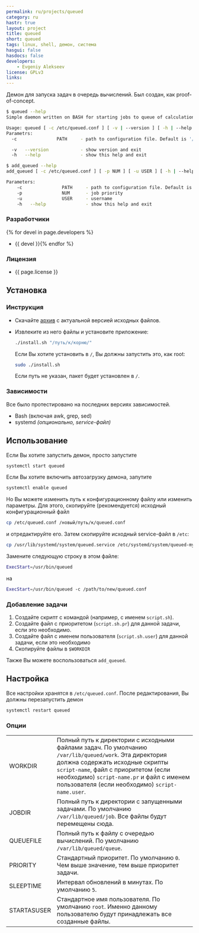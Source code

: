 ```yaml
---
permalink: ru/projects/queued
category: ru
hastr: true
layout: project
title: queued
short: queued
tags: linux, shell, демон, система
hasgui: false
hasdocs: false
developers:
    - Evgeniy Alekseev
license: GPLv3
links:
---
```

<!-- info block -->

Демон для запуска задач в очередь вычислений. Был создан, как proof-of-concept.

<!--more-->

```bash
$ queued --help
Simple daemon written on BASH for starting jobs to queue of calculations

Usage: queued [ -c /etc/queued.conf ] [ -v | --version ] [ -h | --help ]
Parametrs:
  -c               PATH     - path to configuration file. Default is '/etc/queued.conf'

  -v   --version            - show version and exit
  -h   --help               - show this help and exit
```

```bash
$ add_queued --help
add_queued [ -c /etc/queued.conf ] [ -p NUM ] [ -u USER ] [ -h | --help ] /path/to/script

Parameters:
    -c               PATH     - path to configuration file. Default is '/etc/queued.conf'
    -p               NUM      - job priority
    -u               USER     - username
    -h   --help               - show this help and exit
```

### <a href="#devel" class="anchor" id="devel"><span class="octicon octicon-link"></span></a>Разработчики

{% for devel in page.developers %}
* {{ devel }}{% endfor %}

### <a href="#license" class="anchor" id="license"><span class="octicon octicon-link"></span></a>Лицензия

* {{ page.license }}

<!-- end of info block -->

<!-- install block -->
## <a href="#install" class="anchor" id="install"><span class="octicon octicon-link"></span></a>Установка

### <a href="#instruction" class="anchor" id="instruction"><span class="octicon octicon-link"></span></a>Инструкция

* Скачайте [архив](//github.com/arcan1s/queued/releases "GitHub") с актуальной версией исходных файлов.
* Извлеките из него файлы и установите приложение:

    ```bash
    ./install.sh "/путь/к/корню/"
    ```

    Если Вы хотите установить в `/`, Вы должны запустить это, как root:

    ```bash
    sudo ./install.sh
    ```

    Если путь не указан, пакет будет установлен в `/`.

### <a href="#dependencies" class="anchor" id="dependencies"><span class="octicon octicon-link"></span></a>Зависимости

Все было протестировано на последних версиях зависимостей.

* Bash (включая awk, grep, sed)
* systemd *(опционально, service-файл)*

<!-- end of install block -->

<!-- howto block -->
## <a href="#howto" class="anchor" id="howto"><span class="octicon octicon-link"></span></a>Использование

Если Вы хотите запустить демон, просто запустите

```bash
systemctl start queued
```

Если Вы хотите включить автозагрузку демона, запутите

```bash
systemctl enable queued
```

Но Вы можете изменить путь к конфигурационному файлу или изменить параметры. Для этого, скопируйте (рекомендуется) исходный конфигурационный файл

```bash
cp /etc/queued.conf /новый/путь/к/queued.conf
```

и отредактируйте его. Затем скопируйте исходный service-файл в `/etc`:

```bash
cp /usr/lib/systemd/system/queued.service /etc/systemd/system/queued-my-profile.service
```

Замените следующую строку в этом файле:

```bash
ExecStart=/usr/bin/queued
```

на

```bash
ExecStart=/usr/bin/queued -c /path/to/new/queued.conf
```

### <a href="#adding" class="anchor" id="adding"><span class="octicon octicon-link"></span></a>Добавление задачи

1. Создайте скрипт с командой (например, с именем `script.sh`).
2. Создайте файл с приоритетом (`script.sh.pr`) для данной задачи, если это необходимо.
3. Создайте файл с именем пользователя (`script.sh.user`) для данной задачи, если это необходимо
4. Скопируйте файлы в `$WORKDIR`

Также Вы можете воспользоваться `add_queued`.

## <a href="#configuration" class="anchor" id="configuration"><span class="octicon octicon-link"></span></a>Настройка

Все настройки хранятся в `/etc/queued.conf`. После редактирования, Вы должны перезапустить демон

```bash
systemctl restart queued
```
<!-- end of howto block -->

<!-- config block -->
### <a href="#options" class="anchor" id="options"><span class="octicon octicon-link"></span></a>Опции

|         |         |
|---------|---------|
| WORKDIR | Полный путь к директории с исходными файлами задач. По умолчанию `/var/lib/queued/work`. Эта директория должна содержать исходные скрипты `script-name`, файл с приоритетом (если необходимо) `script-name.pr` и файл с именем пользователя (если необходимо) `script-name.user`. |
| JOBDIR | Полный путь к директории с запущенными задачами. По умолчанию `/var/lib/queued/job`. Все файлы будут перемещены сюда. |
| QUEUEFILE | Полный путь к файлу с очередью вычислений. По умолчанию `/var/lib/queued/queue`. |
| PRIORITY | Стандартный приоритет. По умолчанию `0`. Чем выше значение, тем выше приоритет задачи. |
| SLEEPTIME | Интервал обновлений в минутах. По умолчанию `5`. |
| STARTASUSER | Стандартное имя пользователя. По умолчанию `root`. Именно данному пользователю будут принадлежать все созданные файлы. |
<!-- end of config block -->

<!-- gui block -->
<!-- end of gui block -->
